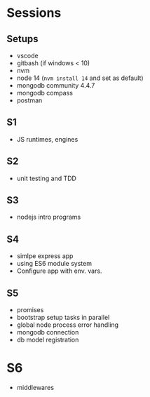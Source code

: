 # Sessions

## Setups
  - vscode
  - gitbash (if windows < 10)
  - nvm 
  - node 14 (`nvm install 14` and set as default) 
  - mongodb community 4.4.7
  - mongodb compass
  - postman

## S1 
- JS runtimes, engines

## S2
- unit testing and TDD

## S3
- nodejs intro programs

## S4 
- simlpe express app
- using ES6 module system
- Configure app with env. vars.

## S5
- promises 
- bootstrap setup tasks in parallel
- global node process error handling
- mongodb connection
- db model registration

# S6 
- middlewares
